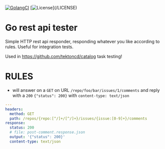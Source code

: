 [![GolangCI](https://golangci.com/badges/github.com/chmouel/go-rest-api-test.svg)](https://golangci.com/r/github.com/chmouel/go-rest-api-test)
[![License](https://img.shields.io/github/license/chmouel/go-rest-api-test?)](/LICENSE)

Go rest api tester
==================

Simple HTTP rest api responder, responding whatever you like according to rules. Useful for integration tests.

Used in https://github.com/tektoncd/catalog task testing!

RULES
=====

* will answer on a `GET` on URL `/repo/foo/bar/issues/1/comments` and reply with a `200` `{"status": 200}` with `content-type: text/json`

```yaml
---
headers:
  method: GET
  path: /repos/{repo:[^/]+/[^/]+}/issues/{issue:[0-9]+}/comments
response:
  status: 200
  # file: post-comment.response.json
  output: '{"status": 200}'
  content-type: text/json
```
